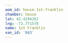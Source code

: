 ```yaml
---
aom_id: house-1st-franklin
chamber: house
lat: 42.4294262
lng: -72.771578
name: 1st Franklin
van_id: '043'
---
```

